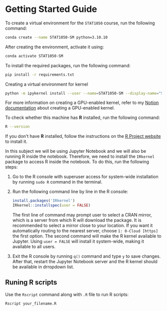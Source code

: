 # Getting Started Guide

To create a virtual environment for the `STAT1050` course, run the following command:

```bash
conda create --name STAT1050-SM python=3.10.10
```

After creating the environment, activate it using:

```bash
conda activate STAT1050-SM
```

To install the required packages, run the following command:

```bash
pip install -r requirements.txt
```

Creating a virtual environment for kernel

```bash
python -m ipykernel install --user --name=STAT1050-SM --display-name="STAT1050-SM(IPYNB)"
```

For more information on creating a GPU-enabled kernel, refer to my [Notion documentation](https://muhammedazhar.notion.site/How-to-setup-a-conda-environment-e27054b819cd4864afd600886b768888?pvs=4) about creating a GPU-enabled kernel.

To check whether this machine has **R** installed, run the following command:

```bash
R --version
```

If you don't have **R** installed, follow the instructions on the [R Project website](https://www.r-project.org/) to install it.

In this subject we will be using Jupyter Notebook and we will also be running R inside the notebook. Therefore, we need to install the `IRkernel` package to access R inside the notebook. To do this, run the following steps:

1. Go to the R console with superuser access for system-wide installation by running `sudo R` command in the terminal.
2. Run the following command line by line in the R console:

    ```R
    install.packages('IRkernel')
    IRkernel::installspec(user = FALSE)
    ```

    The first line of command may prompt user to select a CRAN mirror, which is a server from which R will download the package. It is recommended to select a mirror close to your location. If you want it automatically routing to the nearest server, choose `1: 0-Cloud [https]` the first option.
    The second command will make the R kernel available to Jupyter. Using `user = FALSE` will install it system-wide, making it available to all users.

3. Exit the R console by running `q()` command and type `y` to save changes. After that, restart the Jupyter Notebook server and the R kernel should be available in drropdown list.

## Runing R scripts

Use the `Rscript` command along with `.R` file to run R scripts:

```bash
Rscript your_filename.R
```
